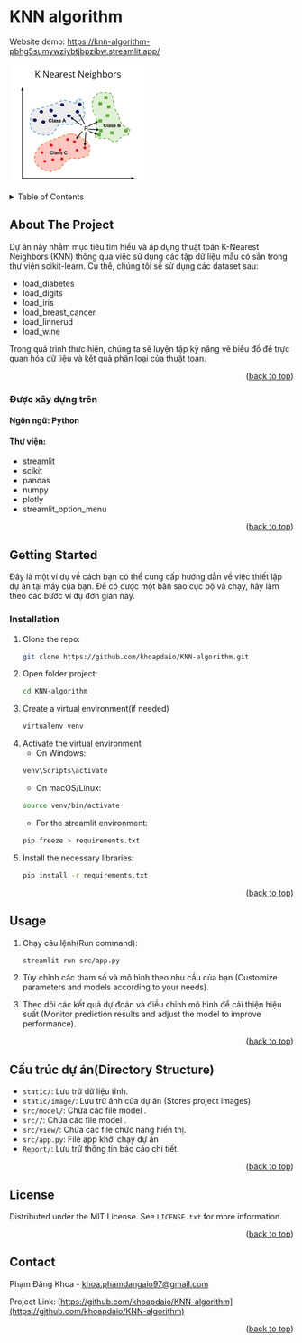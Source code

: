 # KNN algorithm

Website demo: https://knn-algorithm-pbhg5sumywziybtjbpzibw.streamlit.app/

![img.png](static/images/img.png)

<!-- TABLE OF CONTENTS -->
<details>
  <summary>Table of Contents</summary>
  <ol>
    <li>
      <a href="#about-the-project">About The Project</a>
      <ul>
        <li><a href="#built-with">Built With</a></li>
      </ul>
    </li>
    <li>
      <a href="#getting-started">Getting Started</a>
      <ul>
        <li><a href="#prerequisites">Prerequisites</a></li>
        <li><a href="#installation">Installation</a></li>
      </ul>
    </li>
    <li><a href="#usage">Usage</a></li>
    <li><a href="#roadmap">Roadmap</a></li>
    <li><a href="#contributing">Contributing</a></li>
    <li><a href="#license">License</a></li>
    <li><a href="#contact">Contact</a></li>
    <li><a href="#acknowledgments">Acknowledgments</a></li>
  </ol>
</details>
<!-- ABOUT THE PROJECT -->

<!-- ABOUT THE PROJECT -->

## About The Project

Dự án này nhằm mục tiêu tìm hiểu và áp dụng thuật toán K-Nearest Neighbors (KNN) thông qua việc sử dụng các tập dữ liệu
mẫu có sẵn trong thư viện scikit-learn. Cụ thể, chúng tôi sẽ sử dụng các dataset sau:

- load_diabetes
- load_digits
- load_iris
- load_breast_cancer
- load_linnerud
- load_wine

Trong quá trình thực hiện, chúng ta sẽ luyện tập kỹ năng vẽ biểu đồ để trực quan hóa dữ liệu và kết quả phân loại của
thuật toán.

<p align="right">(<a href="#readme-top">back to top</a>)</p>

### Được xây dựng trên

#### Ngôn ngữ: Python

#### Thư viện:

- streamlit
- scikit
- pandas
- numpy
- plotly
- streamlit_option_menu

<p align="right">(<a href="#readme-top">back to top</a>)</p>

## Getting Started

Đây là một ví dụ về cách bạn có thể cung cấp hướng dẫn về việc thiết lập dự án tại máy của bạn.
Để có được một bản sao cục bộ và chạy, hãy làm theo các bước ví dụ đơn giản này.

### Installation

1. Clone the repo:
   ```sh
   git clone https://github.com/khoapdaio/KNN-algorithm.git
   ```
2. Open folder project:
   ```sh
   cd KNN-algorithm
   ```
3. Create a virtual environment(if needed)
   ```sh
   virtualenv venv
   ```
4. Activate the virtual environment
    -  On Windows:
    ```bash
    venv\Scripts\activate
    ```
    - On macOS/Linux:
    ```bash
    source venv/bin/activate
    ```
    - For the streamlit environment:
    ```bash
    pip freeze > requirements.txt
    ```
5. Install the necessary libraries:
   ```bash
   pip install -r requirements.txt
   ```
<p align="right">(<a href="#readme-top">back to top</a>)</p>



<!-- USAGE EXAMPLES -->

## Usage

1. Chạy câu lệnh(Run command):
   ```bash
   streamlit run src/app.py
   ```
2. Tùy chỉnh các tham số và mô hình theo nhu cầu của bạn (Customize parameters and models according to your needs). 

3. Theo dõi các kết quả dự đoán và điều chỉnh mô hình để cải thiện hiệu suất (Monitor prediction results and adjust the model to improve performance).

<p align="right">(<a href="#readme-top">back to top</a>)</p>



<!-- ROADMAP -->

## Cấu trúc dự án(Directory Structure)

- `static/`: Lưu trữ dữ liệu tĩnh.
- `static/image/`: Lưu trữ ảnh của dự án (Stores project images)
- `src/model/`: Chứa các file model  .
- `src//`: Chứa các file model  .
- `src/view/`: Chứa các file chức năng hiển thị.
- `src/app.py`: File app khởi chạy dự án
- `Report/`: Lưu trữ thông tin báo cáo chi tiết.

<p align="right">(<a href="#readme-top">back to top</a>)</p>


<!-- LICENSE -->

## License

Distributed under the MIT License. See `LICENSE.txt` for more information.

<p align="right">(<a href="#readme-top">back to top</a>)</p>



<!-- CONTACT -->

## Contact

Phạm Đăng Khoa - khoa.phamdangaio97@gmail.com

Project Link: [https://github.com/khoapdaio/KNN-algorithm](https://github.com/khoapdaio/KNN-algorithm)

<p align="right">(<a href="#readme-top">back to top</a>)</p>
